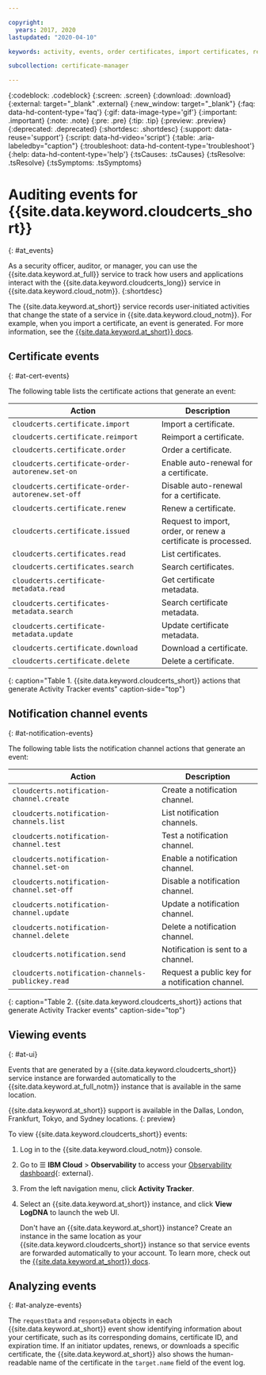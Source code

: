 ```yaml
---

copyright:
  years: 2017, 2020
lastupdated: "2020-04-10"

keywords: activity, events, order certificates, import certificates, renew certificates, list certificates, issued, search certificates, certificates, certificate metadata

subcollection: certificate-manager

---
```


{:codeblock: .codeblock}
{:screen: .screen}
{:download: .download}
{:external: target="_blank" .external}
{:new_window: target="_blank"}
{:faq: data-hd-content-type='faq'}
{:gif: data-image-type='gif'}
{:important: .important}
{:note: .note}
{:pre: .pre}
{:tip: .tip}
{:preview: .preview}
{:deprecated: .deprecated}
{:shortdesc: .shortdesc}
{:support: data-reuse='support'}
{:script: data-hd-video='script'}
{:table: .aria-labeledby="caption"}
{:troubleshoot: data-hd-content-type='troubleshoot'}
{:help: data-hd-content-type='help'}
{:tsCauses: .tsCauses}
{:tsResolve: .tsResolve}
{:tsSymptoms: .tsSymptoms}



# Auditing events for {{site.data.keyword.cloudcerts_short}} 
{: #at_events}

As a security officer, auditor, or manager, you can use the {{site.data.keyword.at_full}} service to track how users and applications interact with the {{site.data.keyword.cloudcerts_long}} service in {{site.data.keyword.cloud_notm}}.
{:shortdesc}

The {{site.data.keyword.at_short}} service records user-initiated activities that change the state of a service in {{site.data.keyword.cloud_notm}}. For example, when you import a certificate, an event is generated. For more information, see the [{{site.data.keyword.at_short}} docs](/docs/Activity-Tracker-with-LogDNA?topic=logdnaat-getting-started#getting-started).

## Certificate events
{: #at-cert-events}

The following table lists the certificate actions that generate an event:

| Action                                           | Description                                                    |
| ------------------------------------------------ | -------------------------------------------------------------- |
| `cloudcerts.certificate.import`                  | Import a certificate.                                          |
| `cloudcerts.certificate.reimport`                | Reimport a certificate.                                        |
| `cloudcerts.certificate.order`                   | Order a certificate.                                           |
| `cloudcerts.certificate-order-autorenew.set-on`  | Enable auto-renewal for a certificate.                         |
| `cloudcerts.certificate-order-autorenew.set-off` | Disable auto-renewal for a certificate.                        |
| `cloudcerts.certificate.renew`                   | Renew a certificate.                                           |
| `cloudcerts.certificate.issued`                  | Request to import, order, or renew a certificate is processed. |
| `cloudcerts.certificates.read`                   | List certificates.                                             |
| `cloudcerts.certificates.search`                 | Search certificates.                                           |
| `cloudcerts.certificate-metadata.read`           | Get certificate metadata.                                      |
| `cloudcerts.certificates-metadata.search`        | Search certificate metadata.                                   |
| `cloudcerts.certificate-metadata.update`         | Update certificate metadata.                                   |
| `cloudcerts.certificate.download`                | Download a certificate.                                        |
| `cloudcerts.certificate.delete`                  | Delete a certificate.                                          |
{: caption="Table 1. {{site.data.keyword.cloudcerts_short}} actions that generate Activity Tracker events" caption-side="top"}

## Notification channel events
{: #at-notification-events} 

The following table lists the notification channel actions that generate an event:

| Action                                            | Description                                      |
| ------------------------------------------------- | ------------------------------------------------ |
| `cloudcerts.notification-channel.create`          | Create a notification channel.                   |
| `cloudcerts.notification-channels.list`           | List notification channels.                      |
| `cloudcerts.notification-channel.test`            | Test a notification channel.                     |
| `cloudcerts.notification-channel.set-on`          | Enable a notification channel.                   |
| `cloudcerts.notification-channel.set-off`         | Disable a notification channel.                  |
| `cloudcerts.notification-channel.update`          | Update a notification channel.                   |
| `cloudcerts.notification-channel.delete`          | Delete a notification channel.                   |
| `cloudcerts.notification.send`                    | Notification is sent to a channel.               |
| `cloudcerts.notification-channels-publickey.read` | Request a public key for a notification channel. |
{: caption="Table 2. {{site.data.keyword.cloudcerts_short}} actions that generate Activity Tracker events" caption-side="top"}

## Viewing events
{: #at-ui}

Events that are generated by a {{site.data.keyword.cloudcerts_short}} service instance are forwarded automatically to the {{site.data.keyword.at_full_notm}} instance that is available in the same location. 

{{site.data.keyword.at_short}} support is available in the Dallas, London, Frankfurt, Tokyo, and Sydney locations.
{: preview} 

To view {{site.data.keyword.cloudcerts_short}} events:

1. Log in to the {{site.data.keyword.cloud_notm}} console.
2. Go to &#x2630; **IBM Cloud** &gt; **Observability** to access your [Observability dashboard](https://{DomainName}/observe){: external}.
3. From the left navigation menu, click **Activity Tracker**.
4. Select an {{site.data.keyword.at_short}} instance, and click **View LogDNA** to launch the web UI.

   Don't have an {{site.data.keyword.at_short}} instance? Create an instance in the same location as your {{site.data.keyword.cloudcerts_short}} instance so that service events are forwarded automatically to your account. To learn more, check out the [{{site.data.keyword.at_short}} docs](/docs/Activity-Tracker-with-LogDNA?topic=logdnaat-getting-started).

## Analyzing events
{: #at-analyze-events}

The `requestData` and `responseData` objects in each {{site.data.keyword.at_short}} event show identifying information about your certificate, such as its corresponding domains, certificate ID, and expiration time. If an initiator updates, renews, or downloads a specific certificate, the {{site.data.keyword.at_short}} also shows the human-readable name of the certificate in the `target.name` field of the event log.